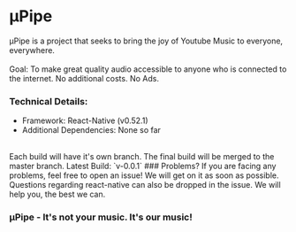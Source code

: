 # µPipe

µPipe is a project that seeks to bring the joy of Youtube Music to everyone, everywhere. 
<br />
<br />
Goal: To make great quality audio accessible to anyone who is connected to the internet. No additional costs. No Ads.
<br />
### Technical Details:
- Framework: React-Native (v0.52.1)
- Additional Dependencies: None so far
<br />
Each build will have it's own branch. The final build will be merged to the master branch.
Latest Build: `v-0.0.1`
### Problems?
If you are facing any problems, feel free to open an issue! We will get on it as soon as possible. Questions regarding react-native can also be dropped in the issue. We will help you, the best we can.

### µPipe - It's not your music. It's our music!
